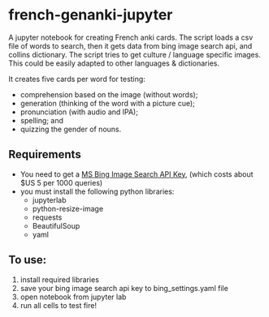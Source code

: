 # french-genanki-jupyter
A jupyter notebook for creating French anki cards.  The script loads a csv file of words to search, then it gets data from bing image search api, and collins dictionary.  The script tries to get culture / language specific images. This could be easily adapted to other languages & dictionaries.

It creates five cards per word for testing:
* comprehension based on the image (without words);
* generation (thinking of the word with a picture cue);
* pronunciation (with audio and IPA);
* spelling; and
* quizzing the gender of nouns.


## Requirements
* You need to get a [MS Bing Image Search API Key](https://azure.microsoft.com/en-ca/services/cognitive-services/bing-image-search-api/), (which costs about $US 5 per 1000 queries)
* you must install the following python libraries:
  * jupyterlab
  * python-resize-image
  * requests
  * BeautifulSoup
  * yaml

## To use:
1. install required libraries
1. save your bing image search api key to bing_settings.yaml file
1. open notebook from jupyter lab
1. run all cells to test fire!
